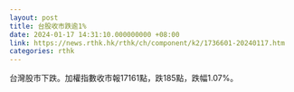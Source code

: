 ```yaml
---
layout: post
title: 台股收市跌逾1%
date: 2024-01-17 14:31:10.000000000 +08:00
link: https://news.rthk.hk/rthk/ch/component/k2/1736601-20240117.htm
categories: rthk
---
```


台灣股市下跌。加權指數收市報17161點，跌185點，跌幅1.07%。
